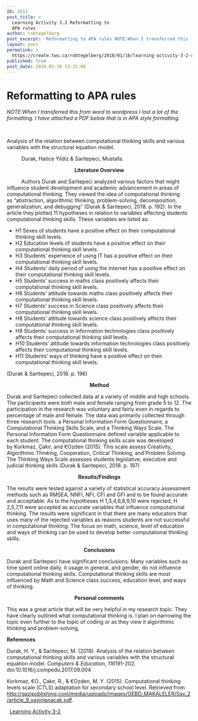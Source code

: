 ```yaml
---
ID: 2811
post_title: >
  Learning Activity 3.2 Reformatting to
  APA rules
author: robtegelberg
post_excerpt: 'Reformatting to APA rules NOTE:When I transferred this from word to wordpress I lost a lot of the formatting. I have attached a PDF below that is in APA style formatting. &nbsp; Analysis of the relation between computational thinking skills and various variables with the structural equation model. &nbsp;&nbsp;&nbsp;&nbsp;&nbsp;&nbsp;&nbsp;&nbsp;&nbsp;&nbsp;&nbsp; Durak, Hatice Yildiz &amp; Saritepeci, Mustafa. [&hellip;]'
layout: post
permalink: >
  https://create.twu.ca/robtegelberg/2018/01/16/learning-activity-3-2-reformatting-to-apa-rules/
published: true
post_date: 2018-01-16 13:25:06
---
```

<h1>Reformatting to APA rules</h1>

<em>NOTE:When I transferred this from word to wordpress I lost a lot of the formatting. I have attached a PDF below that is in APA style formatting.</em>

&nbsp;

Analysis of the relation between computational thinking skills and various variables with the structural equation model.

<strong>            </strong> Durak, Hatice Yildiz &amp; Saritepeci, Mustafa.

<p style="text-align: center"><strong>Literature Overview</strong></p>

<strong>            </strong>Authors Durak and Saritepeci analyzed various factors that might influence student development and academic advancement in areas of computational thinking. They viewed the idea of computational thinking as “abstraction, algorithmic thinking, problem-solving, decomposition, generalization, and debugging” (Durak &amp; Saritepeci, 2018. p. 192). In the article they plotted 11 hypotheses in relation to variables affecting students computational thinking skills. These variables are listed as:

<ul>
<li>H1 Sexes of students have a positive effect on their computational thinking skill levels.</li>
<li>H2 Education levels of students have a positive effect on their computational thinking skill levels.</li>
<li>H3 Students&#8217; experience of using IT has a positive effect on their computational thinking skill levels.</li>
<li>H4 Students&#8217; daily period of using the Internet has a positive effect on their computational thinking skill levels.</li>
<li>H5 Students&#8217; success in maths class positively affects their computational thinking skill levels.</li>
<li>H6 Students&#8217; attitude towards maths class positively affects their computational thinking skill levels.</li>
<li>H7 Students&#8217; success in Science class positively affects their computational thinking skill levels.</li>
<li>H8 Students&#8217; attitude towards science class positively affects their computational thinking skill levels.</li>
<li>H9 Students&#8217; success in Information technologies class positively affects their computational thinking skill levels.</li>
<li>H10 Students&#8217; attitude towards information technologies class positively affects their computational thinking skill levels.</li>
<li>H11 Students&#8217; ways of thinking have a positive effect on their computational thinking skill levels.</li>
</ul>

(Durak &amp; Saritepeci, 2018. p. 196)

<p style="text-align: center"><strong>Method</strong></p>

Durak and Saritepeci collected data at a variety of middle and high schools. The participants were both male and female ranging from grade 5 to 12. The participation in the research was voluntary and fairly even in regards to percentage of male and female. The data was primarily collected through three research tools: a Personal Information Form Questionnaire, a Computational Thinking Skills Scale, and a Thinking Ways Scale. The Personal Information Form Questionnaire defined variable applicable to each student. The computational thinking skills scale was developed by Korkmaz, Çakır, and €Ozden (2015). This scale assess Creativity, Algorithmic Thinking, Cooperation, Critical Thinking, and Problem Solving. The Thinking Ways Scale assesses students legislative, executive and judicial thinking skills (Durak &amp; Saritepeci, 2018. p. 197)

<p style="text-align: center"><strong>Results/Findings</strong></p>

The results were tested against a variety of statistical accuracy assessment methods such as RMSEA, NNFI, NFI, CFI and GFI and to be found accurate and acceptable. As to the hypotheses H 1,3,4,6,8,9,10 were rejected, H 2,5,7,11 were accepted as accurate variables that influence computational thinking. The results were significant in that there are many educators that uses many of the rejected variables as reasons students are not successful in computational thinking. The focus on math, science, level of education and ways of thinking can be used to develop better computational thinking skills.

<p style="text-align: center"><strong>Conclusions</strong></p>

Durak and Saritepeci have significant conclusions. Many variables such as time spent online daily, it usage in general, and gender, do not influence computational thinking skills. Computational thinking skills are most influenced by Math and Science class success, education level, and ways of thinking.

<p style="text-align: center"><strong>Personal comments</strong></p>

This was a great article that will be very helpful in my research topic. They have clearly outlined what computational thinking is. I plan on narrowing the topic even further to the topic of coding or as they view it algorithmic thinking and problem-solving,

<strong>References</strong>

Durak, H. Y., &amp; Saritepeci, M. (2018). Analysis of the relation between computational thinking skills and various variables with the structural equation model. <em>Computers &amp; Education</em>, <em>116</em>191-202. doi:10.1016/j.compedu.2017.09.004

Korkmaz, €O., Çakır, R., &amp; €Ozden, M. Y. (2015). Computational thinking levels scale (CTLS) adaptation for secondary school level. Retrieved from http://gazipublishing.com/media/uploads/images/GEBD_MAKALELER/Say_2/article_9_yayinlanacak.pdf.

&nbsp;
<a href="https://create.twu.ca/robtegelberg/files/2018/01/Learning-Activity-3-2.pdf" class="pdfemb-viewer" style="" data-width="max" data-height="max"  data-toolbar="bottom" data-toolbar-fixed="off">Learning Activity 3-2<br/></a>
&nbsp;